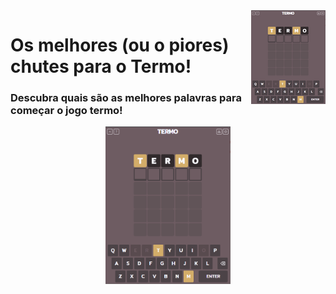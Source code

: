 <img src="icon.PNG" align="right" />

# Os melhores (ou o piores) chutes para o Termo!

### Descubra quais são as melhores palavras para começar o jogo termo!






<p align="center">
<img src="https://raw.githubusercontent.com/andersonmdcanteli/termo/main/img/termo.PNG" alt="banner mostrando print do jogo termo" width="200px">
</p>
